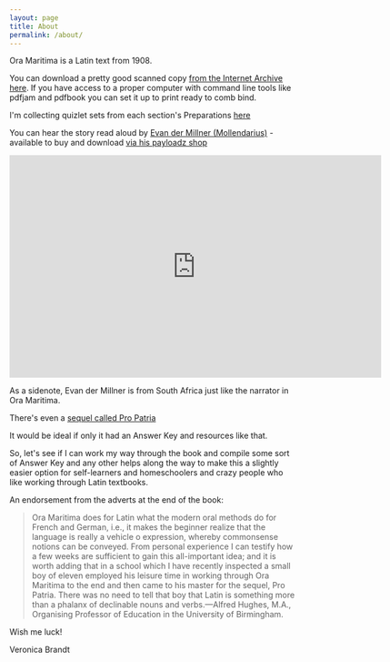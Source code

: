 ```yaml
---
layout: page
title: About
permalink: /about/
---
```


Ora Maritima is a Latin text from 1908.

You can download a pretty good scanned copy [from the Internet Archive here](https://archive.org/details/cu31924031202850).  If you have access to a proper computer with command line tools like pdfjam and pdfbook you can set it up to print ready to comb bind.

I'm collecting quizlet sets from each section's Preparations [here](https://quizlet.com/Brandts/folders/ora-maritima)

You can hear the story read aloud by [Evan der Millner (Mollendarius)](http://latinum.org.uk) - available to buy and download [via his payloadz shop](http://store.payloadz.com/go/?id=991124)

<iframe width="654" height="391" src="https://www.youtube.com/embed/Yalv1qqD-BM" frameborder="0" allowfullscreen></iframe>

As a sidenote, Evan der Millner is from South Africa just like the narrator in Ora Maritima.

There's even a [sequel called Pro Patria](https://archive.org/details/cu31924031167160)

It would be ideal if only it had an Answer Key and resources like that.

So, let's see if I can work my way through the book and compile some sort of Answer Key and any other helps along the way to make this a slightly easier option for self-learners and homeschoolers and crazy people who like working through Latin textbooks.

An endorsement from the adverts at the end of the book:

> Ora Maritima does for Latin what the modern oral methods do for French and German, i.e., it makes the beginner realize that the language is really a vehicle o expression, whereby commonsense notions can be conveyed. From personal experience I can testify how a few weeks are sufficient to gain this all-important idea; and it is worth adding that in a school which I have recently inspected a small boy of eleven employed his leisure time in working through Ora Maritima to the end and then came to his master for the sequel, Pro Patria. There was no need to tell that boy that Latin is something more than a phalanx of declinable nouns and verbs.—Alfred Hughes, M.A., Organising Professor of Education in the University of Birmingham.

Wish me luck!

Veronica Brandt

